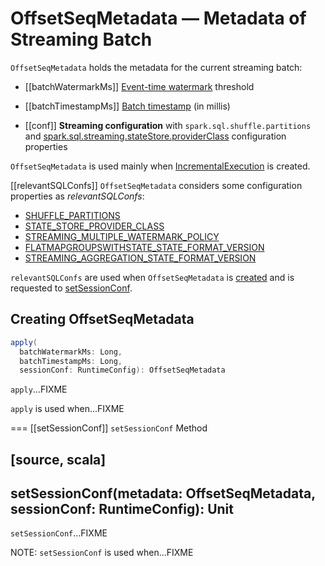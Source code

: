 # OffsetSeqMetadata &mdash; Metadata of Streaming Batch

`OffsetSeqMetadata` holds the metadata for the current streaming batch:

* [[batchWatermarkMs]] [Event-time watermark](streaming-watermark.md) threshold

* [[batchTimestampMs]] [Batch timestamp](spark-structured-streaming-batch-processing-time.md) (in millis)

* [[conf]] **Streaming configuration** with `spark.sql.shuffle.partitions` and [spark.sql.streaming.stateStore.providerClass](configuration-properties.md#spark.sql.streaming.stateStore.providerClass) configuration properties

`OffsetSeqMetadata` is used mainly when [IncrementalExecution](IncrementalExecution.md) is created.

[[relevantSQLConfs]]
`OffsetSeqMetadata` considers some configuration properties as *relevantSQLConfs*:

* [SHUFFLE_PARTITIONS](SQLConf.md#SHUFFLE_PARTITIONS)
* [STATE_STORE_PROVIDER_CLASS](SQLConf.md#STATE_STORE_PROVIDER_CLASS)
* [STREAMING_MULTIPLE_WATERMARK_POLICY](SQLConf.md#STREAMING_MULTIPLE_WATERMARK_POLICY)
* [FLATMAPGROUPSWITHSTATE_STATE_FORMAT_VERSION](SQLConf.md#FLATMAPGROUPSWITHSTATE_STATE_FORMAT_VERSION)
* [STREAMING_AGGREGATION_STATE_FORMAT_VERSION](SQLConf.md#STREAMING_AGGREGATION_STATE_FORMAT_VERSION)

`relevantSQLConfs` are used when `OffsetSeqMetadata` is [created](#apply) and is requested to [setSessionConf](#setSessionConf).

## <span id="apply"> Creating OffsetSeqMetadata

```scala
apply(
  batchWatermarkMs: Long,
  batchTimestampMs: Long,
  sessionConf: RuntimeConfig): OffsetSeqMetadata
```

`apply`...FIXME

`apply` is used when...FIXME

=== [[setSessionConf]] `setSessionConf` Method

[source, scala]
----
setSessionConf(metadata: OffsetSeqMetadata, sessionConf: RuntimeConfig): Unit
----

`setSessionConf`...FIXME

NOTE: `setSessionConf` is used when...FIXME
